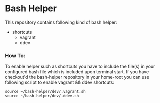 # Bash Helper

This repository contains following kind of bash helper:
* shortcuts
  * vagrant
  * ddev
  
### How To:
To enable helper such as shortcuts you have to include the file(s) in your configured bash file
which is included upon terminal start. If you have checkout'd the bash-helper repository in
your home-root you can use following script to enable vagrant && ddev shortcuts:
```
source ~/bash-helper/dev/.vagrant.sh
source ~/bash-helper/dev/.ddev.sh
```
